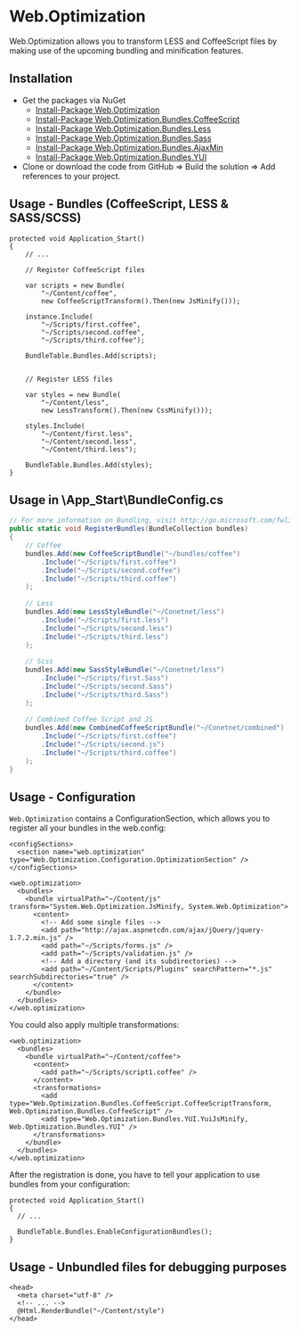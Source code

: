 Web.Optimization
================

Web.Optimization allows you to transform LESS and CoffeeScript files by making use of the upcoming bundling and minification features.

## Installation

* Get the packages via NuGet
  * [Install-Package Web.Optimization](https://nuget.org/packages/Web.Optimization)
  * [Install-Package Web.Optimization.Bundles.CoffeeScript](https://nuget.org/packages/Web.Optimization.Bundles.CoffeeScript)
  * [Install-Package Web.Optimization.Bundles.Less](https://nuget.org/packages/Web.Optimization.Bundles.Less)
  * [Install-Package Web.Optimization.Bundles.Sass](https://nuget.org/packages/Web.Optimization.Bundles.Sass)
  * [Install-Package Web.Optimization.Bundles.AjaxMin](https://nuget.org/packages/Web.Optimization.Bundles.AjaxMin)
  * [Install-Package Web.Optimization.Bundles.YUI](https://nuget.org/packages/Web.Optimization.Bundles.YUI)
* Clone or download the code from GitHub => Build the solution => Add references to your project.

## Usage - Bundles (CoffeeScript, LESS & SASS/SCSS)

	protected void Application_Start()
	{
		// ...
		
		// Register CoffeeScript files
		
		var scripts = new Bundle(
            "~/Content/coffee", 
            new CoffeeScriptTransform().Then(new JsMinify()));
	
		instance.Include(
            "~/Scripts/first.coffee",
	        "~/Scripts/second.coffee",
	        "~/Scripts/third.coffee");
	
		BundleTable.Bundles.Add(scripts);
		
		
		// Register LESS files
		
	    var styles = new Bundle(
            "~/Content/less",
            new LessTransform().Then(new CssMinify()));
	    
		styles.Include(
		    "~/Content/first.less", 
		    "~/Content/second.less", 
		    "~/Content/third.less");
	
		BundleTable.Bundles.Add(styles);
	}

## Usage in \App_Start\BundleConfig.cs
```c#
// For more information on Bundling, visit http://go.microsoft.com/fwlink/?LinkId=254725
public static void RegisterBundles(BundleCollection bundles)
{
    // Coffee
    bundles.Add(new CoffeeScriptBundle("~/bundles/coffee")
        .Include("~/Scripts/first.coffee")
        .Include("~/Scripts/second.coffee")
        .Include("~/Scripts/third.coffee")
    );
    
    // Less
    bundles.Add(new LessStyleBundle("~/Conetnet/less")
        .Include("~/Scripts/first.less")
        .Include("~/Scripts/second.less")
        .Include("~/Scripts/third.less")
    );
    
    // Scss
    bundles.Add(new SassStyleBundle("~/Conetnet/less")
        .Include("~/Scripts/first.Sass")
        .Include("~/Scripts/second.Sass")
        .Include("~/Scripts/third.Sass")
    );
    
    // Combined Coffee Script and JS
    bundles.Add(new CombinedCoffeeScriptBundle("~/Conetnet/combined")
        .Include("~/Scripts/first.coffee")
        .Include("~/Scripts/second.js")
        .Include("~/Scripts/third.coffee")
    );
}
```

## Usage - Configuration

``Web.Optimization`` contains a ConfigurationSection, which allows you to register all your bundles in the web.config:
	
	<configSections>
	  <section name="web.optimization" type="Web.Optimization.Configuration.OptimizationSection" />
	</configSections>
	
	<web.optimization>
	  <bundles>
	    <bundle virtualPath="~/Content/js" transform="System.Web.Optimization.JsMinify, System.Web.Optimization">
	      <content>
			<!-- Add some single files -->
            <add path="http://ajax.aspnetcdn.com/ajax/jQuery/jquery-1.7.2.min.js" />
	        <add path="~/Scripts/forms.js" />
	        <add path="~/Scripts/validation.js" />            
			<!-- Add a directory (and its subdirectories) -->
	        <add path="~/Content/Scripts/Plugins" searchPattern="*.js" searchSubdirectories="true" />
	      </content>
	    </bundle>
	  </bundles>
	</web.optimization>

You could also apply multiple transformations:

    <web.optimization>
      <bundles>
        <bundle virtualPath="~/Content/coffee">
          <content>
            <add path="~/Scripts/script1.coffee" />
          </content>
          <transformations>
            <add type="Web.Optimization.Bundles.CoffeeScript.CoffeeScriptTransform, Web.Optimization.Bundles.CoffeeScript" />
            <add type="Web.Optimization.Bundles.YUI.YuiJsMinify, Web.Optimization.Bundles.YUI" />
          </transformations>
        </bundle>
      </bundles>
    </web.optimization>

After the registration is done, you have to tell your application to use bundles from your configuration:

	protected void Application_Start()
	{
	  // ...
	
	  BundleTable.Bundles.EnableConfigurationBundles();
	}

## Usage - Unbundled files for debugging purposes

	<head>
	  <meta charset="utf-8" />
	  <!-- ... -->
	  @Html.RenderBundle("~/Content/style")  
	</head>
